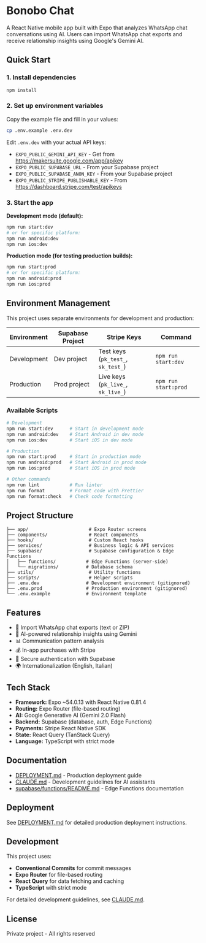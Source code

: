 # Bonobo Chat

A React Native mobile app built with Expo that analyzes WhatsApp chat conversations using AI. Users can import WhatsApp chat exports and receive relationship insights using Google's Gemini AI.

## Quick Start

### 1. Install dependencies

```bash
npm install
```

### 2. Set up environment variables

Copy the example file and fill in your values:

```bash
cp .env.example .env.dev
```

Edit `.env.dev` with your actual API keys:
- `EXPO_PUBLIC_GEMINI_API_KEY` - Get from https://makersuite.google.com/app/apikey
- `EXPO_PUBLIC_SUPABASE_URL` - From your Supabase project
- `EXPO_PUBLIC_SUPABASE_ANON_KEY` - From your Supabase project
- `EXPO_PUBLIC_STRIPE_PUBLISHABLE_KEY` - From https://dashboard.stripe.com/test/apikeys

### 3. Start the app

**Development mode (default):**
```bash
npm run start:dev
# or for specific platform:
npm run android:dev
npm run ios:dev
```

**Production mode (for testing production builds):**
```bash
npm run start:prod
# or for specific platform:
npm run android:prod
npm run ios:prod
```

## Environment Management

This project uses separate environments for development and production:

| Environment | Supabase Project | Stripe Keys | Command |
|-------------|------------------|-------------|---------|
| Development | Dev project | Test keys (`pk_test_`, `sk_test_`) | `npm run start:dev` |
| Production | Prod project | Live keys (`pk_live_`, `sk_live_`) | `npm run start:prod` |

### Available Scripts

```bash
# Development
npm run start:dev      # Start in development mode
npm run android:dev    # Start Android in dev mode
npm run ios:dev        # Start iOS in dev mode

# Production
npm run start:prod     # Start in production mode
npm run android:prod   # Start Android in prod mode
npm run ios:prod       # Start iOS in prod mode

# Other commands
npm run lint           # Run linter
npm run format         # Format code with Prettier
npm run format:check   # Check code formatting
```

## Project Structure

```
├── app/                      # Expo Router screens
├── components/               # React components
├── hooks/                    # Custom React hooks
├── services/                 # Business logic & API services
├── supabase/                 # Supabase configuration & Edge Functions
│   ├── functions/           # Edge Functions (server-side)
│   └── migrations/          # Database schema
├── utils/                    # Utility functions
├── scripts/                  # Helper scripts
├── .env.dev                 # Development environment (gitignored)
├── .env.prod                # Production environment (gitignored)
└── .env.example             # Environment template
```

## Features

- 📱 Import WhatsApp chat exports (text or ZIP)
- 🤖 AI-powered relationship insights using Gemini
- 📊 Communication pattern analysis
- 💰 In-app purchases with Stripe
- 🔐 Secure authentication with Supabase
- 🌍 Internationalization (English, Italian)

## Tech Stack

- **Framework:** Expo ~54.0.13 with React Native 0.81.4
- **Routing:** Expo Router (file-based routing)
- **AI:** Google Generative AI (Gemini 2.0 Flash)
- **Backend:** Supabase (database, auth, Edge Functions)
- **Payments:** Stripe React Native SDK
- **State:** React Query (TanStack Query)
- **Language:** TypeScript with strict mode

## Documentation

- [DEPLOYMENT.md](DEPLOYMENT.md) - Production deployment guide
- [CLAUDE.md](CLAUDE.md) - Development guidelines for AI assistants
- [supabase/functions/README.md](supabase/functions/README.md) - Edge Functions documentation

## Deployment

See [DEPLOYMENT.md](DEPLOYMENT.md) for detailed production deployment instructions.

## Development

This project uses:
- **Conventional Commits** for commit messages
- **Expo Router** for file-based routing
- **React Query** for data fetching and caching
- **TypeScript** with strict mode

For detailed development guidelines, see [CLAUDE.md](CLAUDE.md).

## License

Private project - All rights reserved
